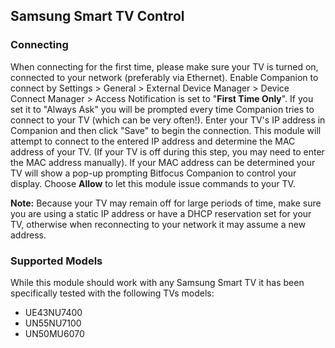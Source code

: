 ## Samsung Smart TV Control

### Connecting

When connecting for the first time, please make sure your TV is turned on, connected to your network (preferably via Ethernet). Enable Companion to connect by Settings > General > External Device Manager > Device Connect Manager > Access Notification is set to "**First Time Only**". If you set it to "Always Ask" you will be prompted every time Companion tries to connect to your TV (which can be very often!). Enter your TV's IP address in Companion and then click "Save" to begin the connection. This module will attempt to connect to the entered IP address and determine the MAC address of your TV. (If your TV is off during this step, you may need to enter the MAC address manually). If your MAC address can be determined your TV will show a pop-up prompting Bitfocus Companion to control your display. Choose **Allow** to let this module issue commands to your TV.

**Note:** Because your TV may remain off for large periods of time, make sure you are using a static IP address or have a DHCP reservation set for your TV, otherwise when reconnecting to your network it may assume a new address.

### Supported Models
While this module should work with any Samsung Smart TV it has been specifically tested with the following TVs models:
- UE43NU7400
- UN55NU7100
- UN50MU6070